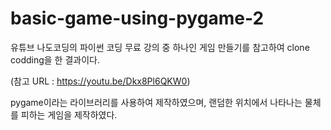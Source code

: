 # basic-game-using-pygame-2
 
유튜브 나도코딩의 파이썬 코딩 무료 강의 중 하나인 게임 만들기를 참고하여 clone codding을 한 결과이다.

(참고 URL : https://youtu.be/Dkx8Pl6QKW0)

pygame이라는 라이브러리를 사용하여 제작하였으며, 랜덤한 위치에서 나타나는 물체를 피하는 게임을 제작하였다.
